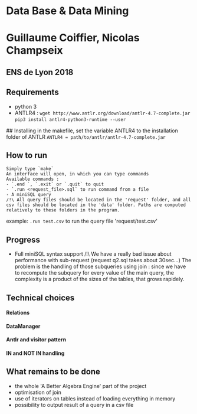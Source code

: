 # Data Base & Data Mining
# Guillaume Coiffier, Nicolas Champseix
## ENS de Lyon 2018

## Requirements
- python 3
- ANTLR4 :
    `wget http://www.antlr.org/download/antlr-4.7-complete.jar`
    `pip3 install antlr4-python3-runtime --user`

## Installing
    in the makefile, set the variable ANTLR4 to the installation folder of ANTLR
    `ANTLR4 = path/to/antlr/antlr-4.7-complete.jar`

## How to run
    Simply type `make`
    An interface will open, in which you can type commands
    Available commands :
    - `.end `, `.exit` or `.quit` to quit
    - `.run <request_file>.sql` to run command from a file
    - A miniSQL query
    /!\ All query files should be located in the 'request' folder, and all csv files should be located in the 'data' folder. Paths are computed relatively to these folders in the program.

example:
    `.run test.csv` to run the query file 'request/test.csv'

## Progress
- Full miniSQL syntax support
    /!\ We have a really bad issue about performance with sub-request (request q2.sql takes about 30sec...)
        The problem is the handling of those subqueries using join : since we have to recompute the subquery for every value of the main query, the complexity is a product of the sizes of the tables, that grows rapidely.

## Technical choices
#### Relations

#### DataManager

#### Antlr and visitor pattern

#### IN and NOT IN handling

## What remains to be done
- the whole 'A Better Algebra Engine' part of the project
- optimisation of join
- use of iterators on tables instead of loading everything in memory
- possibility to output result of a query in a csv file
